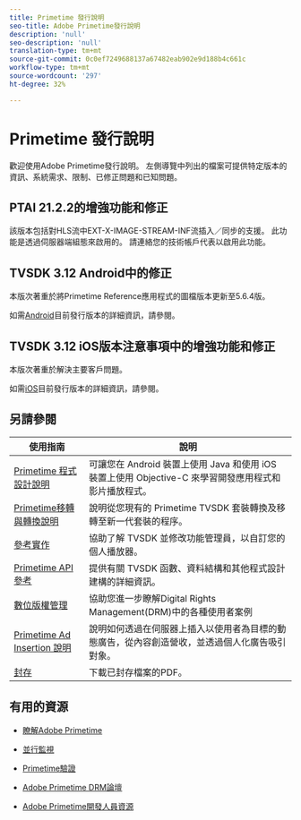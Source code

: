 ```yaml
---
title: Primetime 發行說明
seo-title: Adobe Primetime發行說明
description: 'null'
seo-description: 'null'
translation-type: tm+mt
source-git-commit: 0c0ef7249688137a67482eab902e9d188b4c661c
workflow-type: tm+mt
source-wordcount: '297'
ht-degree: 32%

---
```



# Primetime 發行說明

歡迎使用Adobe Primetime發行說明。 左側導覽中列出的檔案可提供特定版本的資訊、系統需求、限制、已修正問題和已知問題。

## PTAI 21.2.2的增強功能和修正

該版本包括對HLS流中EXT-X-IMAGE-STREAM-INF流插入／同步的支援。 此功能是透過伺服器端組態來啟用的。 請連絡您的技術帳戶代表以啟用此功能。

## TVSDK 3.12 Android中的修正

本版次著重於將Primetime Reference應用程式的圖檔版本更新至5.6.4版。

如需[Android](../release-notes/tvsdk-3x-android.md)目前發行版本的詳細資訊，請參閱。

## TVSDK 3.12 iOS版本注意事項中的增強功能和修正

本版次著重於解決主要客戶問題。

如需[iOS](../release-notes/tvsdk-3x-ios.md)目前發行版本的詳細資訊，請參閱。

## 另請參閱

| 使用指南 | 說明 |
|--- |--- |
| [Primetime 程式設計說明](/help/programming/home.md) | 可讓您在 Android 裝置上使用 Java 和使用 iOS 裝置上使用 Objective-C 來學習開發應用程式和影片播放程式。 |
| [Primetime移轉與轉換說明](/help/migration-guides/home.md) | 說明從您現有的 Primetime TVSDK 套裝轉換及移轉至新一代套裝的程序。 |
| [參考實作](/help/android-reference-implementation/home.md) | 協助了解 TVSDK 並修改功能管理員，以自訂您的個人播放器。 |
| [Primetime API參考](/help/reference/api-references.md) | 提供有關 TVSDK 函數、資料結構和其他程式設計建構的詳細資訊。 |
| [數位版權管理](/help/digital-rights-management/home.md) | 協助您進一步瞭解Digital Rights Management(DRM)中的各種使用者案例 |
| [Primetime Ad Insertion 說明](/help/primetime-ad-insertion/home.md) | 說明如何透過在伺服器上插入以使用者為目標的動態廣告，從內容創造營收，並透過個人化廣告吸引對象。 |
| [封存](https://helpx.adobe.com/primetime/archives.html) | 下載已封存檔案的PDF。 |

## 有用的資源

* [瞭解Adobe Primetime](https://www.adobe.com/in/marketing/primetime.html)

* [並行監視](https://tve.helpdocsonline.com/concurrency-monitoring-introduction)

* [Primetime驗證](https://tve.helpdocsonline.com/home)

* [Adobe Primetime DRM論壇](https://forums.adobe.com/community/adobe_access)

* [Adobe Primetime開發人員資源](https://www.adobe.com/devnet/primetime.html)
